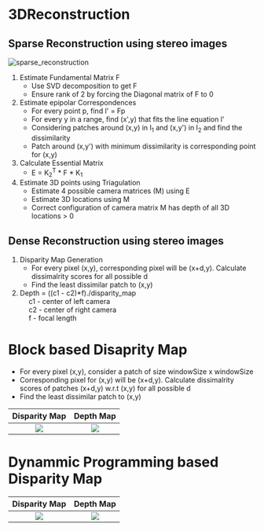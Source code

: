 # 3DReconstruction

## Sparse Reconstruction using stereo images
![sparse_reconstruction](https://user-images.githubusercontent.com/28349806/130352646-57c3c398-dffa-4ad6-89d0-ee69f8ba55d1.png)

1. Estimate Fundamental Matrix F
    * Use SVD decomposition to get F
    * Ensure rank of 2 by forcing the Diagonal matrix of F to 0
2. Estimate epipolar Correspondences
    * For every point p, find l' = Fp 
    * For every y in a range, find (x',y) that fits the line equation l'
    * Considering patches around (x,y) in I<sub>1</sub> and (x,y') in I<sub>2</sub> and find the dissimilarity
    * Patch around (x,y') with minimum dissimilarity is corresponding point for (x,y)
3. Calculate Essential Matrix
    * E = K<sub>2</sub><sup>T</sup> * F * K<sub>1</sub>
4. Estimate 3D points using Triagulation
    * Estimate 4 possible camera matrices (M) using E
    * Estimate 3D locations using M
    * Correct configuration of camera matrix M has depth of all 3D locations > 0 



## Dense Reconstruction using stereo images

1. Disparity Map Generation
   * For every pixel (x,y), corresponding pixel will be (x+d,y). Calculate dissimalrity scores for all possible d
   * Find the least dissimilar patch to (x,y)
2. Depth = ((c1 - c2)*f)./disparity_map <br />
      &emsp; c1 - center of left camera<br />
      &emsp; c2 - center of right camera<br />
      &emsp; f - focal length<br />
      
# Block based Disaprity Map
* For every pixel (x,y), consider a patch of size windowSize x windowSize
* Corresponding pixel for (x,y) will be (x+d,y). Calculate dissimalrity scores of patches (x+d,y) w.r.t (x,y) for all possible d 
* Find the least dissimilar patch to (x,y)

Disparity Map           |  Depth Map
:-------------------------:|:-------------------------:
![](https://github.com/ajaynarasimha/3DReconstruction/blob/main/output/disparity_windowBased.png)  |  ![](https://github.com/ajaynarasimha/3DReconstruction/blob/main/output/depth_windowBaed.png)

# Dynammic Programming based Disparity Map


Disparity Map           |  Depth Map
:-------------------------:|:-------------------------:
![](https://github.com/ajaynarasimha/3DReconstruction/blob/main/output/disparity_DP.png)  |  ![](https://github.com/ajaynarasimha/3DReconstruction/blob/main/output/depth_DP.png)
